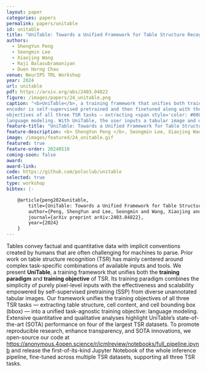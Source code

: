 ```yaml
---
layout: paper
categories: papers
permalink: papers/unitable
id: unitable
title: "UniTable: Towards a Unified Framework for Table Structure Recognition via Self-Supervised Pretraining"
authors:
  - ShengYun Peng
  - Seongmin Lee
  - Xiaojing Wang
  - Raji Balasubramaniyan
  - Duen Horng Chau
venue: NeurIPS TRL Workshop
year: 2024
url: unitable
pdf: https://arxiv.org/abs/2403.04822
figure: /images/papers/24_unitable.png
caption: "<b>UniTable</b>, a training framework that unifies both training paradigm and training objective of TSR. In UniTable, the visual
encoder is self-supervised pretrained and then finetuned along with the task decoder on supervised datasets. UniTable unifies the training
objectives of all three TSR tasks — extracting <span style='color: #0085ff'>table structure</span>, <span style='color: #e3a400'>cell bbox</span>, and <span style='color: #138b00'>cell content</span> — into a unified task-agnostic training objective:
language modeling. With UniTable, the user inputs a tabular image and obtains the corresponding digitalized table in HTML."
feature-title: "UniTable: Towards a Unified Framework for Table Structure Recognition via Self-Supervised Pretraining"
feature-description: <b> ShengYun Peng </b>, Seongmin Lee, Xiaojing Wang, Raji Balasubramaniyan, Duen Horng Chau
image: /images/featured/24_unitable.gif
featured: true
feature-order: 20240510
coming-soon: false
award: 
award-link: 
code: https://github.com/poloclub/unitable
selected: true
type: workshop
bibtex: |-

    @article{peng2024unitable,
        title={UniTable: Towards a Unified Framework for Table Structure Recognition via Self-Supervised Pretraining},
        author={Peng, ShengYun and Lee, Seongmin and Wang, Xiaojing and Balasubramaniyan, Rajarajeswari and Chau, Duen Horng},
        journal={arXiv preprint arXiv:2403.04822},
        year={2024}
    }
---
```


Tables convey factual and quantitative data with implicit conventions created by humans that are often challenging for machines to parse. Prior work on table structure recognition (TSR) has mainly centered around complex task-specific combinations of available inputs and tools. We present **UniTable**, a training framework that unifies both the **training paradigm** and **training objective** of TSR. Its training paradigm combines the simplicity of purely pixel-level inputs with the effectiveness and scalability empowered by self-supervised pretraining (SSP) from diverse unannotated tabular images. Our framework unifies the training objectives of all three TSR tasks — extracting table structure, cell content, and cell bounding box (bbox) — into a unified task-agnostic training objective: language modeling. Extensive quantitative and qualitative analyses highlight UniTable’s state-of-the-art (SOTA) performance on four of the largest TSR datasets. To promote reproducible research, enhance transparency, and SOTA innovations, we open-source our code at https://anonymous.4open.science/r/icmlreview/notebooks/full_pipeline.ipynb and release the first-of-its-kind Jupyter Notebook of the whole inference pipeline, fine-tuned across multiple TSR datasets, supporting all three TSR tasks.